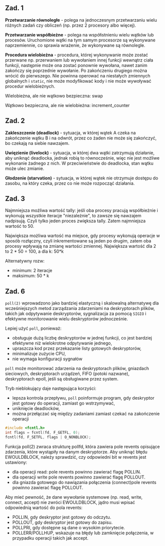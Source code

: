 ## Zad. 1

**Przetwarzanie równoległe** - polega na jednoczesnym przetwarzaniu wielu różnych zadań czy obliczeń (np. przez 2 procesory albo więcej).

**Przetwarzanie współbieżne** - polega na współistnieniu wielu wątków lub procesów. Uruchomione wątki na tym samym procesorze są wykonywane naprzemiennie, co sprawia wrażenie, że wykonywane są równolegle.

**Procedura wielobieżna** - procedura, której wykonywanie może zostać przerwane np. przerwaniem lub wywołaniem innej funkcji wewnątrz ciała funkcji, następnie może ona zostać ponownie wywołana, nawet zanim zakończy się poprzednie wywołanie. Po zakończeniu drugiego można wrócić do pierwszego. Nie powinna operować na niestałych zmiennych globalnych i `static`, nie może modyfikować kody i nie może wywoływać procedur wielobieżnych.

Wielobieżna, ale nie wątkowo bezpieczna: swap

Wątkowo bezpieczna, ale nie wielobieżna: increment_counter

## Zad. 2

**Zakleszczenie (deadlock)** - sytuacja, w której wątek A czeka na zakończenie wątku B i na odwrót, przez co żaden nie może się zakończyć, bo czekają na siebie nawzajem. 

**Uwięzienie (livelock)** - sytuacja, w której dwa wątki zatrzymują działanie, aby uniknąć deadlocka, jednak robią to równocześnie, więc nie jest możliwe wykonanie żadnego z nich. W przeciwieństwie do deadlocka, stan wątku może ulec zmianie. 

**Głodzenie (starvation)** - sytuacja, w której wątek nie otrzymuje dostępu do zasobu, na który czeka, przez co nie może rozpocząć działania.  

## Zad. 3

Najmniejsza możliwa wartość tally: jeśli oba procesy pracują współbieżnie i wykonują wszystkie iteracje "niezależnie", to zawsze się nawzajem nadpisują. Czyli tylko jeden proces zwiększa tally.
Zatem najmniejsza wartość to 50.

Największa możliwa wartość ma miejsce, gdy procesy wykonują operacje w sposób rozłączny, czyli inkrementowane są jeden po drugim, zatem oba procesy wpływają na zmianę wartości zmiennej.
Największa wartość dla 2 to 2 * 50 = 100, a dla k: 50*k

Alternatywny rozw: 
- minimum: 2 iteracje
- maksimum: 50 * k 

## Zad. 6

`poll(2)` wprowadzono jako bardziej elastyczną i skalowalną alternatywę dla wcześniejszych metod zarządzania zdarzeniami na deskryptorach plików, takich jak odpytywanie deskryptorów, sygnalizacja za pomocą `SIGIO` i efektywne monitorowanie wielu deskryptorów jednocześnie.

Lepiej użyć `poll`, ponieważ:
- obsługuje dużą liczbę deskryptorów w jednej funkcji, co jest bardziej efektywne niż wielokrotne odpytywanie jednego,
- upraszcza kod przez przekazanie listy gotowych deskryptorów,
- minimalizuje zużycie CPU, 
- nie wymaga konfiguracji sygnałów

`poll` może monitorować zdarzenia na deskryptorach plików, gniazdach sieciowych, deskryptorach urządzeń, FIFO (potoki nazwane), deskryptorach epoll, jeśli są obsługiwane przez system. 

Tryb nieblokujący daje następująca korzyści:
- lepsza kontrola przepływu, `poll` poinformuje program, gdy deskryptor jest gotowy do operacji, zamiast go wstrzymywać,
- uniknięcie deadlocków,
- można przełączać się między zadaniami zamiast czekać na zakończenie operacji

```c
#include <fcntl.h>
int flags = fcntl(fd, F_GETFL, 0);  
fcntl(fd, F_SETFL, flags | O_NONBLOCK); 
```

Funkcja poll(2) zwraca strukturę pollfd, która zawiera pole revents opisujące zdarzenia, które wystąpiły na danym deskryptorze. Aby uniknąć błędu EWOULDBLOCK, należy sprawdzić, czy odpowiedni bit w revents jest ustawiony:
- dla operacji read: pole revents powinno zawierać flagę POLLIN.
- dla operacji write pole revents powinno zawierać flagę POLLOUT.
- dla gniazda gotowego do nawiązania połączenia (connect)pole revents powinno zawierać flagę POLLOUT.

Aby mieć pewność, że dane wywołanie systemowe (np. read, write, connect, accept) nie zwróci EWOULDBLOCK, jądro musi wpisać odpowiednią wartość do pola revents:
- POLLIN, gdy deskryptor jest gotowy do odczytu.
- POLLOUT, gdy deskryptor jest gotowy do zapisu.
- POLLPRI, gdy dostępne są dane o wysokim priorytecie.
- POLLERR/POLLHUP, wskazuje na błędy lub zamknięcie połączenia, w przypadku operacji takich jak accept.
